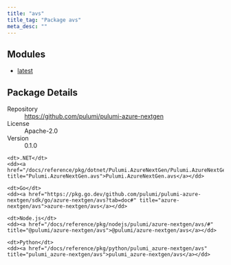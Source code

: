 ```yaml
---
title: "avs"
title_tag: "Package avs"
meta_desc: ""
---
```


<!-- WARNING: this file was generated by Pulumi Docs Generator. -->
<!-- Do not edit by hand unless you're certain you know what you are doing! -->



<h2 id="modules">Modules</h2>
<ul class="api">
    <li><a href="latest/" title="latest"><span class="symbol module"></span>latest</a></li>
</ul>

<h2 id="package-details">Package Details</h2>
<dl class="package-details">
	<dt>Repository</dt>
	<dd><a href="https://github.com/pulumi/pulumi-azure-nextgen">https://github.com/pulumi/pulumi-azure-nextgen</a></dd>
	<dt>License</dt>
	<dd>Apache-2.0</dd>
	<dt>Version</dt>
	<dd>0.1.0</dd>
</dl>



<dl class="tabular">

    <dt>.NET</dt>
    <dd><a href="/docs/reference/pkg/dotnet/Pulumi.AzureNextGen/Pulumi.AzureNextGen.avs.html" title="Pulumi.AzureNextGen.avs">Pulumi.AzureNextGen.avs</a></dd>

    <dt>Go</dt>
    <dd><a href="https://pkg.go.dev/github.com/pulumi/pulumi-azure-nextgen/sdk/go/azure-nextgen/avs?tab=doc#" title="azure-nextgen/avs">azure-nextgen/avs</a></dd>

    <dt>Node.js</dt>
    <dd><a href="/docs/reference/pkg/nodejs/pulumi/azure-nextgen/avs/#" title="@pulumi/azure-nextgen/avs">@pulumi/azure-nextgen/avs</a></dd>

    <dt>Python</dt>
    <dd><a href="/docs/reference/pkg/python/pulumi_azure-nextgen/avs" title="pulumi_azure-nextgen/avs">pulumi_azure-nextgen/avs</a></dd>

</dl>

